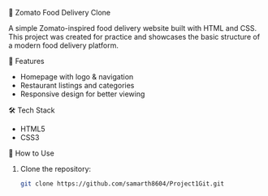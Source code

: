 🍴 Zomato Food Delivery Clone

A simple Zomato-inspired food delivery website built with HTML and CSS.  
This project was created for practice and showcases the basic structure of a modern food delivery platform.

 🚀 Features
- Homepage with logo & navigation  
- Restaurant listings and categories  
- Responsive design for better viewing  

🛠️ Tech Stack
- HTML5  
- CSS3  

 📖 How to Use
1. Clone the repository:  
   ```bash
   git clone https://github.com/samarth8604/Project1Git.git



